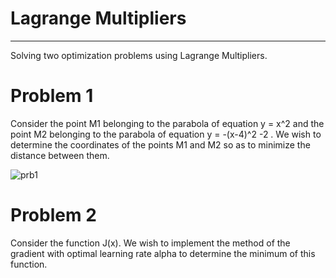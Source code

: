 # Lagrange Multipliers
---
Solving two optimization problems using Lagrange Multipliers.

# Problem 1

Consider the point M1 belonging to the parabola of equation y = x^2 and the point M2 belonging to the parabola of equation y = -(x-4)^2 -2 . We wish to determine the coordinates of the points M1 and M2 so as to minimize the distance between them.

![prb1]("pb1.png")


# Problem 2
Consider the function J(x).  We wish to implement the method of the gradient with optimal learning rate alpha to determine the minimum of this function.

